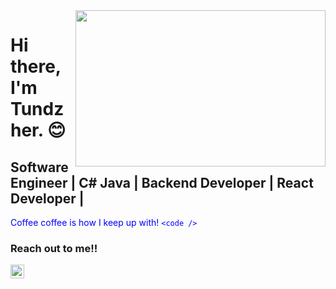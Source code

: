 <img src="https://media.giphy.com/media/6heBQSjt2IoA8/giphy.gif" align ="right" width="400" height="250" >

# Hi there, I'm Tundzher. :blush:

## Software Engineer | C# Java | Backend Developer | React Developer |

<font color="blue"> Coffee coffee is how I keep up with! `<code />` </font>

### Reach out to me!!

[<img width="22" src="https://unpkg.com/simple-icons@v4/icons/twitter.svg" align="left" />][twitter]

[twitter]: https://twitter.com/tuncerRstm